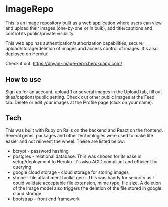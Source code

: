 # ImageRepo
This is an image repository built as a web application where users can view and upload their images (one-by-one or in bulk), add title/captions and control its public/private visibility. 

This web app has authentication/authorization capabilities, secure upload/storage/deletion of images and access control of images. It's also deployed on Heroku!

Check it out: https://dhyan-image-repo.herokuapp.com/

## How to use
Sign up for an account, upload 1 or several images in the Upload tab, fill out titles/captions/public setting. Check out other public images at the Feed tab. Delete or edit your images at the Profile page (click on your name).

## Tech

This was built with Ruby on Rails on the backend and React on the frontend. Several gems, packages and other technologies were used to make life easier and not reinvent the wheel. 
These are listed below:
* bcrypt - password hashing
* postgres - relational database. This was chosen for its ease in setup/deployment to Heroku. It's also ACID compliant and efficient for querying.
* google cloud storage - cloud storage for storing images
* shrine - file attachment toolkit gem. This was handy for security as I could validate acceptable file extension, mime type, file size. A deletion of the Image model also triggers the deletion of the file stored in google cloud storage
* bootstrap - front end framework
